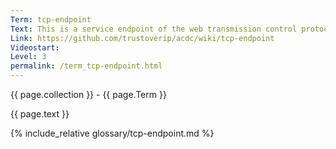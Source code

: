 ```yaml
---
Term: tcp-endpoint
Text: This is a service endpoint of the web transmission control protocol
Link: https://github.com/trustoverip/acdc/wiki/tcp-endpoint
Videostart: 
Level: 3
permalink: /term_tcp-endpoint.html
---
```


{{ page.collection }} - {{ page.Term }}

   {{ page.text }}

{% include_relative glossary/tcp-endpoint.md %}
